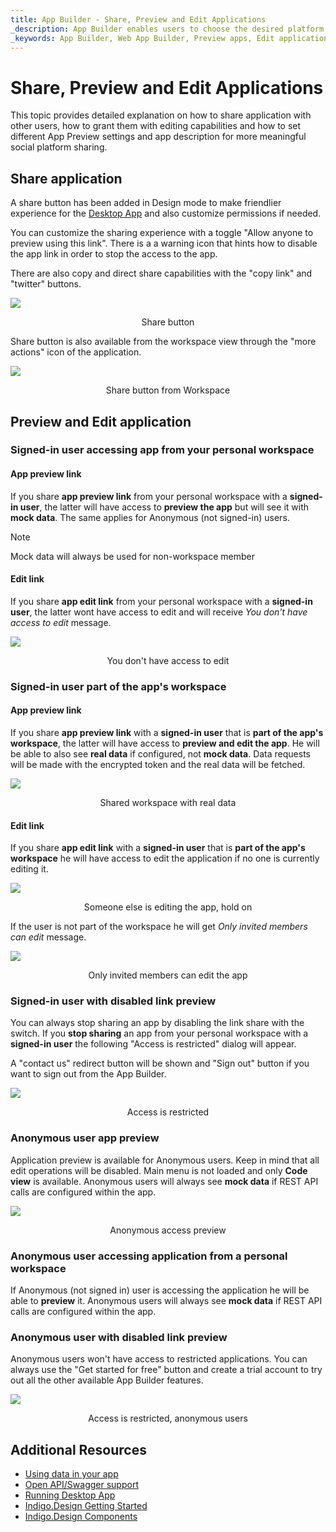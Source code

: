 ```yaml
---
title: App Builder - Share, Preview and Edit Applications 
_description: App Builder enables users to choose the desired platform for code and app generation.
_keywords: App Builder, Web App Builder, Preview apps, Edit applications, Share apps
---
```

# Share, Preview and Edit Applications
This topic provides detailed explanation on how to share application with other users, how to grant them with editing capabilities and how to set different App Preview settings and app description for more meaningful social platform sharing.

## Share application
A share button has been added in Design mode to make friendlier experience for the [Desktop App](https://github.com/IgniteUI/app-builder-client/releases/tag/1.0.1) and also customize permissions if needed. 

You can customize the sharing experience with a toggle "Allow anyone to preview using this link". There is a a warning icon that hints how to disable the app link in order to stop the access to the app.

There are also copy and direct share capabilities with the "copy link" and "twitter" buttons.

<img class="responsive-img screen-capture" src="./images/share-edit-and-preview/share-and-preview-image-docfx.png" />
<p style="width: 100%; text-align:center;">Share button</p>

Share button is also available from the workspace view through the "more actions" icon of the application.

<img class="responsive-img screen-capture" src="./images/share-edit-and-preview/share-and-preview-image-workspace.png" />
<p style="width: 100%; text-align:center;">Share button from Workspace</p>

## Preview and Edit application

### Signed-in user accessing app from your personal workspace
#### App preview link
If you share **app preview link** from your personal workspace with a **signed-in user**, the latter will have access to **preview the app** but will see it with **mock data**. The same applies for Anonymous (not signed-in) users.

> [!NOTE]
> Mock data will always be used for non-workspace member

#### Edit link
If you share **app edit link** from your personal workspace with a **signed-in user**, the latter wont have access to edit and will receive _You don't have access to edit_ message.

<img class="responsive-img screen-capture" src="./images/share-edit-and-preview/app-from-personal-workspace-signed-in-edit-link.png" />
<p style="width: 100%; text-align:center;">You don't have access to edit</p>

### Signed-in user part of the app's workspace
#### App preview link
If you share **app preview link** with a **signed-in user** that is **part of the app's workspace**, the latter will have access to **preview and edit the app**. He will be able to also see **real data** if configured, not **mock data**. Data requests will be made with the encrypted token and the real data will be fetched.

<img class="responsive-img screen-capture" src="./images/share-edit-and-preview/app-from-shared-workspace-signed-in-user-real-data.png" />
<p style="width: 100%; text-align:center;">Shared workspace with real data</p>

#### Edit link
If you share **app edit link** with a **signed-in user** that is **part of the app's workspace** he will have access to edit the application if no one is currently editing it.

<img class="responsive-img screen-capture" src="./images/share-edit-and-preview/hold-on-while-editing-app.png" />
<p style="width: 100%; text-align:center;">Someone else is editing the app, hold on</p>

If the user is not part of the workspace he will get _Only invited members can edit_ message.

<img class="responsive-img screen-capture" src="./images/share-edit-and-preview/only-invited-members-can-edit.png" />
<p style="width: 100%; text-align:center;">Only invited members can edit the app</p>

### Signed-in user with disabled link preview
You can always stop sharing an app by disabling the link share with the switch. If you **stop sharing** an app from your personal workspace with a **signed-in user** the following "Access is restricted" dialog will appear.

A "contact us" redirect button will be shown and "Sign out" button if you want to sign out from the App Builder.

<img class="responsive-img screen-capture" src="./images/share-edit-and-preview/app-from-personal-workspace-signed-in-disabled-link.png" />
<p style="width: 100%; text-align:center;">Access is restricted</p>

### Anonymous user app preview
Application preview is available for Anonymous  users. Keep in mind that all edit operations will be disabled. Main menu is not loaded and only **Code view** is available. Anonymous users will always see **mock data** if REST API calls are configured within the app.

<img class="responsive-img screen-capture" src="./images/share-edit-and-preview/anonymous-access-no-edit.png" />
<p style="width: 100%; text-align:center;">Anonymous access preview</p>

### Anonymous user accessing application from a personal workspace
If Anonymous (not signed in) user is accessing the application he will be able to **preview** it. Anonymous users will always see **mock data** if REST API calls are configured within the app.

### Anonymous user with disabled link preview
Anonymous users won't have access to restricted applications. You can always use the "Get started for free" button and create a trial account to try out all  the other available App Builder features.

<img class="responsive-img screen-capture" src="./images/share-edit-and-preview/anonymous-access-disabled-share.png" />
<p style="width: 100%; text-align:center;">Access is restricted, anonymous users</p>

## Additional Resources

<div class="divider--half"></div>

* [Using data in your app](./using-data-in-your-app.md)
* [Open API/Swagger support](open-api-swagger-support.md)
* [Running Desktop App](running-desktop-app.md)
* [Indigo.Design Getting Started](https://www.infragistics.com/products/indigo-design/help/getting-started)
* [Indigo.Design Components](https://www.infragistics.com/products/indigo-design/help/components/components-overview)

